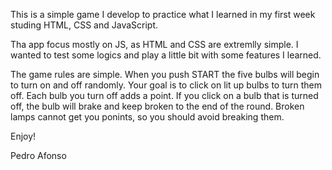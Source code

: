 This is a simple game I develop to practice what I learned in my first week studing HTML, CSS and JavaScript.

Tha app focus mostly on JS, as HTML and CSS are extremlly simple. I wanted to test some logics and play a little bit with some features I learned.

The game rules are simple. When you push START the five bulbs will begin to turn on and off randomly.
Your goal is to click on lit up bulbs to turn them off. Each bulb you turn off adds a point.
If you click on a bulb that is turned off, the bulb will brake and keep broken to the end of the round.
Broken lamps cannot get you ponints, so you should avoid breaking them. 

Enjoy!

Pedro Afonso
